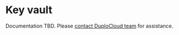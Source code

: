 # Key vault

Documentation TBD. Please [contact DuploCloud team](https://duplocloud.com/company/contact-us/) for assistance.
